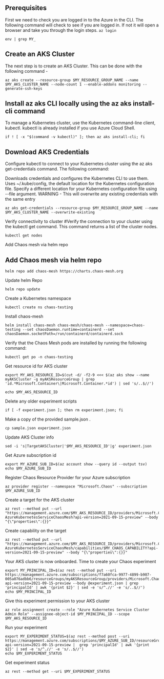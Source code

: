 ## Prerequisites
First we need to check you are logged in to the Azure in the CLI. The following command will check to see if you are logged in. If not it will open a browser and take you through the login steps.
`
az login
`

```
env | grep MY_
```

## Create an AKS Cluster 
The next step is to create an AKS Cluster. This can be done with the following command - 
```
az aks create --resource-group $MY_RESOURCE_GROUP_NAME --name $MY_AKS_CLUSTER_NAME --node-count 1 --enable-addons monitoring --generate-ssh-keys
```

## Install az aks CLI locally using the az aks install-cli command
To manage a Kubernetes cluster, use the Kubernetes command-line client, kubectl. kubectl is already installed if you use Azure Cloud Shell.
```
if ! [ -x "$(command -v kubectl)" ]; then az aks install-cli; fi
```
## Download AKS Credentials
Configure kubectl to connect to your Kubernetes cluster using the az aks get-credentials command. The following command:

Downloads credentials and configures the Kubernetes CLI to use them.
Uses ~/.kube/config, the default location for the Kubernetes configuration file. Specify a different location for your Kubernetes configuration file using --file argument. WARNING - This will overwrite any existing credentials with the same entry

```
az aks get-credentials --resource-group $MY_RESOURCE_GROUP_NAME --name $MY_AKS_CLUSTER_NAME --overwrite-existing
```

Verify connectivity to cluster
#Verify the connection to your cluster using the kubectl get command. This command returns a list of the cluster nodes.
```
kubectl get nodes
```

Add Chaos mesh via helm repo
## Add Chaos mesh via helm repo
```
helm repo add chaos-mesh https://charts.chaos-mesh.org
```

Update helm Repo
```
helm repo update
```

Create a Kubernetes namespace 
```
kubectl create ns chaos-testing
```

Install chaos-mesh
```
helm install chaos-mesh chaos-mesh/chaos-mesh --namespace=chaos-testing --set chaosDaemon.runtime=containerd --set chaosDaemon.socketPath=/run/containerd/containerd.sock
```

Verify that the Chaos Mesh pods are installed by running the following command:
```
kubectl get po -n chaos-testing
```

Get resource id for AKS cluster
```
export MY_AKS_RESOURCE_ID=$(cut -d/ -f2-9 <<< $(az aks show --name myAKSCluster -g myAKSResourceGroup | grep 'id.*Microsoft.Container\|Microsoft.Container.*id') | sed 's/..$//')
```
```
echo $MY_AKS_RESOURCE_ID
```

Delete any older experiment scripts
```
if [ -f experiment.json ]; then rm experiment.json; fi
```

Make a copy of the provided sample.json .
```
cp sample.json experiment.json
```

Update AKS Cluster info
```
sed -i 's|TargetAKSCluster|'$MY_AKS_RESOURCE_ID'|g' experiment.json
```

Get Azure subscription id
```
export MY_AZURE_SUB_ID=$(az account show --query id --output tsv)
echo $MY_AZURE_SUB_ID
```

Register Chaos Resource Provider for your Azure subscription
```
az provider register --namespace "Microsoft.Chaos" --subscription $MY_AZURE_SUB_ID
```

Create a target for the AKS cluster
```
az rest --method put --url "https://management.azure.com/$MY_AKS_RESOURCE_ID/providers/Microsoft.Chaos/targets/Microsoft-AzureKubernetesServiceChaosMesh?api-version=2021-09-15-preview" --body "{\"properties\":{}}"
```

Create capability on the target
```
az rest --method put --url "https://management.azure.com/$MY_AKS_RESOURCE_ID/providers/Microsoft.Chaos/targets/Microsoft-AzureKubernetesServiceChaosMesh/capabilities/$MY_CHAOS_CAPABILITY?api-version=2021-09-15-preview" --body "{\"properties\":{}}"
```

Your AKS cluster is now onboarded. Time to create your Chaos experiment
```
export MY_PRINCIPAL_ID=$(az rest --method put --uri https://management.azure.com/subscriptions/f7a60fca-9977-4899-b907-005a076adbb6/resourceGroups/myAKSResourceGroup/providers/Microsoft.Chaos/experiments/myExperiment?api-version=2021-09-15-preview --body @experiment.json | grep 'principalId' | awk '{print $2}' | sed -e 's/^.//' -e 's/..$//')
echo $MY_PRINCIPAL_ID
```

Give this experiment permission to your AKS cluster
```
az role assignment create --role "Azure Kubernetes Service Cluster Admin Role" --assignee-object-id $MY_PRINCIPAL_ID --scope $MY_AKS_RESOURCE_ID
```

Run your experiment
```
export MY_EXPERIMENT_STATUS=$(az rest --method post --uri https://management.azure.com/subscriptions/$MY_AZURE_SUB_ID/resourceGroups/$MY_RESOURCE_GROUP_NAME/providers/Microsoft.Chaos/experiments/$MY_CHAOS_EXPERIMENT/start?api-version=2021-09-15-preview |  grep 'principalId' | awk '{print $2}' | sed -e 's/^.//' -e 's/..$//')
echo $MY_EXPERIMENT_STATUS
```

Get experiment status
```
az rest --method get --uri $MY_EXPERIMENT_STATUS
```